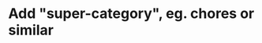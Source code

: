 # Add "super-category", eg. chores or similar
<!-- #p1 -->

<!-- {BearID:57B0E621-A340-4BDD-8D17-90BB2CE6DE64-5248-000006066A3636D9} -->
